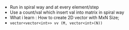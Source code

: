 - Run in spiral way and at every element/step
- Use a count/val which insert val into matrix in spiral way
- What i learn : How to create 2D vector with MxN Size;
- ```vector<vector<int>> vv (M, vector<int>(N)) ```